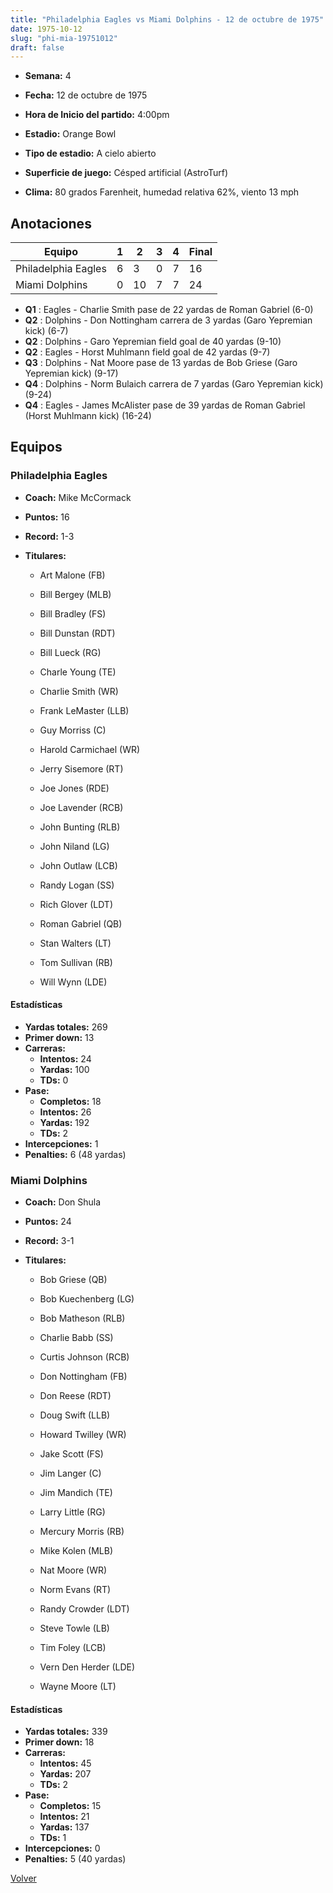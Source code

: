 ```yaml
---
title: "Philadelphia Eagles vs Miami Dolphins - 12 de octubre de 1975"
date: 1975-10-12
slug: "phi-mia-19751012"
draft: false
---
```


* **Semana:** 4
* **Fecha:** 12 de octubre de 1975

* **Hora de Inicio del partido:** 4:00pm
* **Estadio:** Orange Bowl
* **Tipo de estadio:** A cielo abierto
* **Superficie de juego:** Césped artificial (AstroTurf)
* **Clima:** 80 grados Farenheit, humedad relativa 62%, viento 13 mph





## Anotaciones
| Equipo | 1 | 2 | 3 | 4 | Final |
|--------|---|---|---|---|-------|
| Philadelphia Eagles  | 6 | 3 | 0 | 7  | 16 |
| Miami Dolphins  | 0 | 10 | 7 | 7  | 24 |
* **Q1** : Eagles - Charlie Smith pase de 22 yardas de Roman Gabriel (6-0)
* **Q2** : Dolphins - Don Nottingham carrera de 3 yardas (Garo Yepremian kick) (6-7)
* **Q2** : Dolphins - Garo Yepremian field goal de 40 yardas (9-10)
* **Q2** : Eagles - Horst Muhlmann field goal de 42 yardas (9-7)
* **Q3** : Dolphins - Nat Moore pase de 13 yardas de Bob Griese (Garo Yepremian kick) (9-17)
* **Q4** : Dolphins - Norm Bulaich carrera de 7 yardas (Garo Yepremian kick) (9-24)
* **Q4** : Eagles - James McAlister pase de 39 yardas de Roman Gabriel (Horst Muhlmann kick) (16-24)


## Equipos


### Philadelphia Eagles
* **Coach:** Mike McCormack
* **Puntos:** 16
* **Record:** 1-3
* **Titulares:** 

  * Art Malone (FB) 

  * Bill Bergey (MLB) 

  * Bill Bradley (FS) 

  * Bill Dunstan (RDT) 

  * Bill Lueck (RG) 

  * Charle Young (TE) 

  * Charlie Smith (WR) 

  * Frank LeMaster (LLB) 

  * Guy Morriss (C) 

  * Harold Carmichael (WR) 

  * Jerry Sisemore (RT) 

  * Joe Jones (RDE) 

  * Joe Lavender (RCB) 

  * John Bunting (RLB) 

  * John Niland (LG) 

  * John Outlaw (LCB) 

  * Randy Logan (SS) 

  * Rich Glover (LDT) 

  * Roman Gabriel (QB) 

  * Stan Walters (LT) 

  * Tom Sullivan (RB) 

  * Will Wynn (LDE) 

#### Estadísticas
* **Yardas totales:** 269
* **Primer down:** 13
* **Carreras:**
  * **Intentos:** 24
  * **Yardas:** 100
  * **TDs:** 0
* **Pase:**
  * **Completos:** 18
  * **Intentos:** 26
  * **Yardas:** 192
  * **TDs:** 2
* **Intercepciones:** 1
* **Penalties:** 6 (48 yardas)

### Miami Dolphins
* **Coach:** Don Shula
* **Puntos:** 24
* **Record:** 3-1
* **Titulares:** 

  * Bob Griese (QB) 

  * Bob Kuechenberg (LG) 

  * Bob Matheson (RLB) 

  * Charlie Babb (SS) 

  * Curtis Johnson (RCB) 

  * Don Nottingham (FB) 

  * Don Reese (RDT) 

  * Doug Swift (LLB) 

  * Howard Twilley (WR) 

  * Jake Scott (FS) 

  * Jim Langer (C) 

  * Jim Mandich (TE) 

  * Larry Little (RG) 

  * Mercury Morris (RB) 

  * Mike Kolen (MLB) 

  * Nat Moore (WR) 

  * Norm Evans (RT) 

  * Randy Crowder (LDT) 

  * Steve Towle (LB) 

  * Tim Foley (LCB) 

  * Vern Den Herder (LDE) 

  * Wayne Moore (LT) 

#### Estadísticas
* **Yardas totales:** 339
* **Primer down:** 18
* **Carreras:**
  * **Intentos:** 45
  * **Yardas:** 207
  * **TDs:** 2
* **Pase:**
  * **Completos:** 15
  * **Intentos:** 21
  * **Yardas:** 137
  * **TDs:** 1
* **Intercepciones:** 0
* **Penalties:** 5 (40 yardas)


[Volver](/historia/1975)

